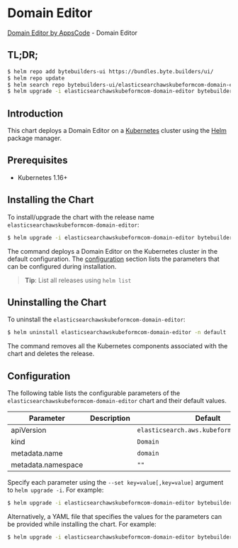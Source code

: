 # Domain Editor

[Domain Editor by AppsCode](https://byte.builders) - Domain Editor

## TL;DR;

```bash
$ helm repo add bytebuilders-ui https://bundles.byte.builders/ui/
$ helm repo update
$ helm search repo bytebuilders-ui/elasticsearchawskubeformcom-domain-editor --version=v0.4.17
$ helm upgrade -i elasticsearchawskubeformcom-domain-editor bytebuilders-ui/elasticsearchawskubeformcom-domain-editor -n default --create-namespace --version=v0.4.17
```

## Introduction

This chart deploys a Domain Editor on a [Kubernetes](http://kubernetes.io) cluster using the [Helm](https://helm.sh) package manager.

## Prerequisites

- Kubernetes 1.16+

## Installing the Chart

To install/upgrade the chart with the release name `elasticsearchawskubeformcom-domain-editor`:

```bash
$ helm upgrade -i elasticsearchawskubeformcom-domain-editor bytebuilders-ui/elasticsearchawskubeformcom-domain-editor -n default --create-namespace --version=v0.4.17
```

The command deploys a Domain Editor on the Kubernetes cluster in the default configuration. The [configuration](#configuration) section lists the parameters that can be configured during installation.

> **Tip**: List all releases using `helm list`

## Uninstalling the Chart

To uninstall the `elasticsearchawskubeformcom-domain-editor`:

```bash
$ helm uninstall elasticsearchawskubeformcom-domain-editor -n default
```

The command removes all the Kubernetes components associated with the chart and deletes the release.

## Configuration

The following table lists the configurable parameters of the `elasticsearchawskubeformcom-domain-editor` chart and their default values.

|     Parameter      | Description |                       Default                        |
|--------------------|-------------|------------------------------------------------------|
| apiVersion         |             | <code>elasticsearch.aws.kubeform.com/v1alpha1</code> |
| kind               |             | <code>Domain</code>                                  |
| metadata.name      |             | <code>domain</code>                                  |
| metadata.namespace |             | <code>""</code>                                      |


Specify each parameter using the `--set key=value[,key=value]` argument to `helm upgrade -i`. For example:

```bash
$ helm upgrade -i elasticsearchawskubeformcom-domain-editor bytebuilders-ui/elasticsearchawskubeformcom-domain-editor -n default --create-namespace --version=v0.4.17 --set apiVersion=elasticsearch.aws.kubeform.com/v1alpha1
```

Alternatively, a YAML file that specifies the values for the parameters can be provided while
installing the chart. For example:

```bash
$ helm upgrade -i elasticsearchawskubeformcom-domain-editor bytebuilders-ui/elasticsearchawskubeformcom-domain-editor -n default --create-namespace --version=v0.4.17 --values values.yaml
```
